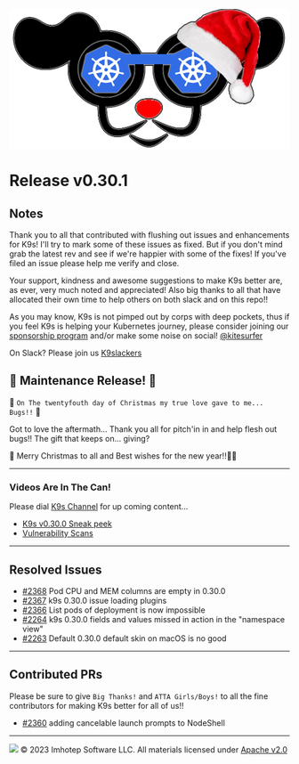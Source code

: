 <img src="https://raw.githubusercontent.com/derailed/k9s/master/assets/k9s-xmas.png" align="center" width="800" height="auto"/>

# Release v0.30.1

## Notes

Thank you to all that contributed with flushing out issues and enhancements for K9s!
I'll try to mark some of these issues as fixed. But if you don't mind grab the latest rev
and see if we're happier with some of the fixes!
If you've filed an issue please help me verify and close.

Your support, kindness and awesome suggestions to make K9s better are, as ever, very much noted and appreciated!
Also big thanks to all that have allocated their own time to help others on both slack and on this repo!!

As you may know, K9s is not pimped out by corps with deep pockets, thus if you feel K9s is helping your Kubernetes journey,
please consider joining our [sponsorship program](https://github.com/sponsors/derailed) and/or make some noise on social! [@kitesurfer](https://twitter.com/kitesurfer)

On Slack? Please join us [K9slackers](https://join.slack.com/t/k9sers/shared_invite/enQtOTA5MDEyNzI5MTU0LWQ1ZGI3MzliYzZhZWEyNzYxYzA3NjE0YTk1YmFmNzViZjIyNzhkZGI0MmJjYzhlNjdlMGJhYzE2ZGU1NjkyNTM)

## 🎄 Maintenance Release! 🎄

🎵 `On The twentyfouth day of Christmas my true love gave to me... Bugs!!` 🎵

Got to love the aftermath... Thank you all for pitch'in in and help flesh out bugs!! The gift that keeps on... giving?

🎅 Merry Christmas to all and Best wishes for the new year!!🧑‍🎄

---

### Videos Are In The Can!

Please dial [K9s Channel](https://www.youtube.com/channel/UC897uwPygni4QIjkPCpgjmw) for up coming content...

* [K9s v0.30.0 Sneak peek](https://youtu.be/mVBc1XneRJ4)
* [Vulnerability Scans](https://youtu.be/ULkl0MsaidU)

---

## Resolved Issues

* [#2368](https://github.com/derailed/k9s/issues/2368) Pod CPU and MEM columns are empty in 0.30.0
* [#2367](https://github.com/derailed/k9s/issues/2367) k9s 0.30.0 issue loading plugins
* [#2366](https://github.com/derailed/k9s/issues/2366) List pods of deployment is now impossible
* [#2264](https://github.com/derailed/k9s/issues/2264) k9s 0.30.0 fields and values missed in action in the "namespace view"
* [#2263](https://github.com/derailed/k9s/issues/2263) Default 0.30.0 default skin on macOS is no good

---

## Contributed PRs

Please be sure to give `Big Thanks!` and `ATTA Girls/Boys!` to all the fine contributors for making K9s better for all of us!!

* [#2360](https://github.com/derailed/k9s/pull/2360) adding cancelable launch prompts to NodeShell

---

<img src="https://raw.githubusercontent.com/derailed/k9s/master/assets/imhotep_logo.png" width="32" height="auto"/> © 2023 Imhotep Software LLC. All materials licensed under [Apache v2.0](http://www.apache.org/licenses/LICENSE-2.0)
